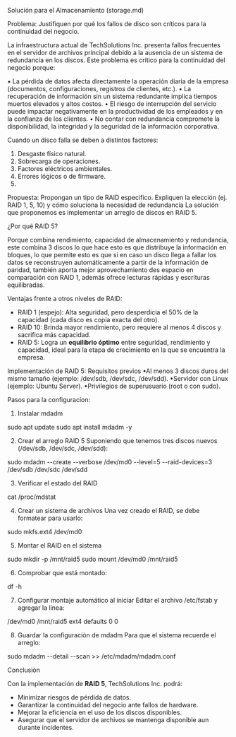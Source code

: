 Solución para el Almacenamiento (storage.md)

Problema: Justifiquen por qué los fallos de disco son críticos para la continuidad del negocio.

La infraestructura actual de TechSolutions Inc. presenta fallos frecuentes en el servidor de archivos principal debido a la ausencia de un sistema de redundancia en los discos. Este problema es crítico para la continuidad
del negocio porque:

•	La pérdida de datos afecta directamente la operación diaria de la empresa (documentos, configuraciones, registros de clientes, etc.).
•	La recuperación de información sin un sistema redundante implica tiempos muertos elevados y altos costos.
•	El riesgo de interrupción del servicio puede impactar negativamente en la productividad de los empleados y en la confianza de los clientes.
•	No contar con redundancia compromete la disponibilidad, la integridad y la seguridad de la información corporativa.

Cuando un disco falla se deben a distintos factores:

1.	Desgaste físico natural.
2.	Sobrecarga de operaciones.
3.	Factores eléctricos ambientales.
4.	Errores lógicos o de firmware.
5.	
Propuesta: Propongan un tipo de RAID específico. Expliquen la elección (ej. RAID 1, 5, 10) y cómo soluciona la necesidad de redundancia
La solución que proponemos es implementar un arreglo de discos en RAID 5.

¿Por qué RAID 5?

Porque combina rendimiento, capacidad de almacenamiento y redundancia, este combina 3 discos lo que hace esto es que distribuye la información en bloques, lo que permite esto es que si en caso un disco llega a fallar los datos se reconstruyen automáticamente a partir de la información de paridad, también aporta mejor aprovechamiento des espacio en comparación con RAID 1, además ofrece lecturas rápidas y escrituras equilibradas.

Ventajas frente a otros niveles de RAID:
- RAID 1 (espejo): Alta seguridad, pero desperdicia el 50% de la capacidad (cada disco es copia exacta del otro).
- RAID 10: Brinda mayor rendimiento, pero requiere al menos 4 discos y sacrifica más capacidad.
- RAID 5: Logra un **equilibrio óptimo** entre seguridad, rendimiento y capacidad, ideal para la etapa de crecimiento en la que se encuentra la empresa.

Implementación de RAID 5:
Requisitos previos
•Al menos 3 discos duros del mismo tamaño (ejemplo: /dev/sdb, /dev/sdc, /dev/sdd).
•Servidor con Linux (ejemplo: Ubuntu Server).
•Privilegios de superusuario (root o con sudo).

Pasos para la configuracion:
1. Instalar mdadm
   
sudo apt update
sudo apt install mdadm -y

2. Crear el arreglo RAID 5
Suponiendo que tenemos tres discos nuevos (/dev/sdb, /dev/sdc, /dev/sdd):

sudo mdadm --create --verbose /dev/md0 --level=5 --raid-devices=3 /dev/sdb /dev/sdc /dev/sdd

3. Verificar el estado del RAID

cat /proc/mdstat

4. Crear un sistema de archivos
Una vez creado el RAID, se debe formatear para usarlo:

sudo mkfs.ext4 /dev/md0

5. Montar el RAID en el sistema
   
sudo mkdir -p /mnt/raid5
sudo mount /dev/md0 /mnt/raid5

6. Comprobar que está montado:

df -h

7. Configurar montaje automático al iniciar
Editar el archivo /etc/fstab y agregar la línea:

/dev/md0    /mnt/raid5    ext4    defaults    0    0

8. Guardar la configuración de mdadm
Para que el sistema recuerde el arreglo:

sudo mdadm --detail --scan >> /etc/mdadm/mdadm.conf


Conclusión

Con la implementación de **RAID 5**, TechSolutions Inc. podrá:
- Minimizar riesgos de pérdida de datos.
- Garantizar la continuidad del negocio ante fallos de hardware.
- Mejorar la eficiencia en el uso de los discos disponibles.
- Asegurar que el servidor de archivos se mantenga disponible aun durante incidentes.


